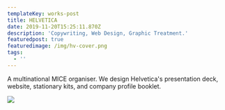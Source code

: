 ```yaml
---
templateKey: works-post
title: HELVETICA
date: 2019-11-20T15:25:11.870Z
description: 'Copywriting, Web Design, Graphic Treatment.'
featuredpost: true
featuredimage: /img/hv-cover.png
tags:
  - ''
---
```

A multinational MICE organiser. We design Helvetica's presentation deck, website, stationary kits, and company profile booklet. 

![](/img/hlv.png)
